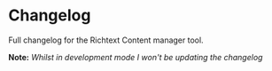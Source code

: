 # Changelog

Full changelog for the Richtext Content manager tool.

**Note:** _Whilst in development mode I won't be updating the changelog_
